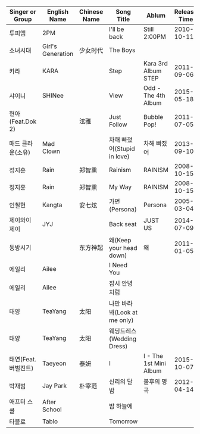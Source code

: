 | Singer or Group     | English Name      | Chinese Name | Song Title                   | Ablum                  | Release Time |
| ------------------- | ----------------- | ------------ | ---------------------------- | ---------------------- | ------------ |
| 투피엠              | 2PM               |              | I'll be back                 | Still 2:00PM           | 2010-10-11   |
| 소녀시대            | Girl's Generation | 少女时代     | The Boys                     |                        |              |
| 카라                | KARA              |              | Step                         | Kara 3rd Album STEP    | 2011-09-06   |
| 샤이니              | SHINee            |              | View                         | Odd - The 4th Album    | 2015-05-18   |
| 현아(Feat.Dok 2)    |                   | 泫雅         | Just Follow                  | Bubble Pop!            | 2011-07-05   |
| 매드 클라운(소유)   | Mad Clown         |              | 차해 빠젔어(Stupid in love)  | 차해 빠젔어            | 2013-09-10   |
| 정지훈              | Rain              | 郑智熏       | Rainism                      | RAINISM                | 2008-10-15   |
| 정지훈              | Rain              | 郑智熏       | My Way                       | RAINISM                | 2008-10-15   |
| 인칠현              | Kangta            | 安七炫       | 가면(Persona)                | Persona                | 2005-03-04   |
| 제이와이제이        | JYJ               |              | Back seat                    | JUST US                | 2014-07-09   |
| 동방시기            |                   | 东方神起     | 왜(Keep your head down)      | 왜                     | 2011-01-05   |
| 에일리              | Ailee             |              | I Need You                   |                        |              |
| 에일리              | Ailee             |              | 잠시 안녕처럼                |                        |              |
| 태양                | TeaYang           | 太阳         | 나만 바라봐(Look at me only) |                        |              |
| 태양                | TeaYang           | 太阳         | 웨딩드레스(Wedding Dress)    |                        |              |
| 태연(Feat.버벌진트) | Taeyeon           | 泰妍         | I                            | I - The 1st Mini Album | 2015-10-07   |
| 박재범              | Jay Park          | 朴宰范       | 신리의 달밤                  | 불후의 명곡            | 2012-04-14   |
| 애프터 스쿨         | After School      |              | 밤 하늘에                    |                        |              |
| 타블로              | Tablo             |              | Tomorrow                     |                        |              |

